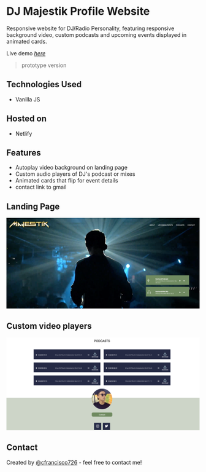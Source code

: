 # DJ Majestik Profile Website

Responsive website for DJ/Radio Personality, featuring responsive background video, custom podcasts and upcoming events displayed in animated cards.

Live demo [_here_](https://dj-majestik.netlify.app/)

> prototype version

## Technologies Used

- Vanilla JS

## Hosted on

- Netlify

## Features

- Autoplay video background on landing page
- Custom audio players of DJ's podcast or mixes
- Animated cards that flip for event details
- contact link to gmail

## Landing Page

![Example screenshot](./assets/img/landing.png)

## Custom video players

![Example screenshot](./assets/img/podcast_page.png)

## Contact

Created by [@cfrancisco726](http://www.carlofrancisco.com) - feel free to contact me!
